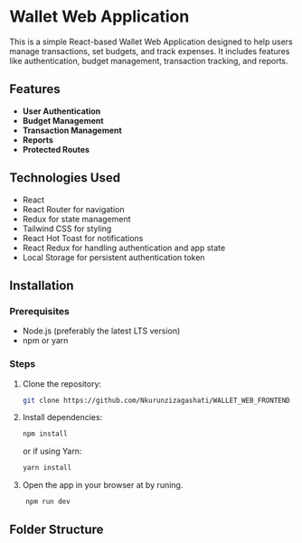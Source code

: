 # Wallet Web Application

This is a simple React-based Wallet Web Application designed to help users manage transactions, set budgets, and track expenses. It includes features like authentication, budget management, transaction tracking, and reports.

## Features

-   **User Authentication**
-   **Budget Management**
-   **Transaction Management**
-   **Reports**
-   **Protected Routes**

## Technologies Used

-   React
-   React Router for navigation
-   Redux for state management
-   Tailwind CSS for styling
-   React Hot Toast for notifications
-   React Redux for handling authentication and app state
-   Local Storage for persistent authentication token

## Installation

### Prerequisites

-   Node.js (preferably the latest LTS version)
-   npm or yarn

### Steps

1. Clone the repository:

    ```bash
    git clone https://github.com/Nkurunzizagashati/WALLET_WEB_FRONTEND
    ```

2. Install dependencies:

    ```bash
    npm install
    ```

    or if using Yarn:

    ```bash
    yarn install
    ```

3. Open the app in your browser at by runing.

```bash
    npm run dev
```

## Folder Structure
